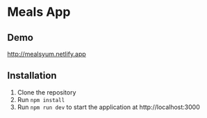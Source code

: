 # Meals App

## Demo
http://mealsyum.netlify.app

## Installation
1. Clone the repository
1. Run `npm install`
1. Run `npm run dev` to start the application at http://localhost:3000

